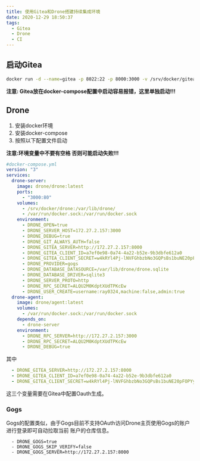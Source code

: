 ```yaml
---
title: 使用Gitea和Drone搭建持续集成环境
date: 2020-12-29 18:50:37
tags:
  - Gitea
  - Drone
  - CI
---
```


## 启动Gitea

```bash
docker run -d --name=gitea -p 8022:22 -p 8000:3000 -v /srv/docker/gitea:/data gitea/gitea:latest
```
**注意: Gitea放在docker-compose配置中启动容易报错，这里单独启动!!!**

## Drone

1. 安装docker环境
2. 安装docker-compose
3. 按照以下配置文件启动

**注意:环境变量中不要有空格 否则可能启动失败!!!**

```yml
#docker-compose.yml
version: "3"
services:
  drone-server:
    image: drone/drone:latest
    ports:
      - "3000:80"
    volumes:
      - /srv/docker/drone:/var/lib/drone/
      - /var/run/docker.sock:/var/run/docker.sock
    environment:
      - DRONE_OPEN=true
      - DRONE_SERVER_HOST=172.27.2.157:3000
      - DRONE_DEBUG=true
      - DRONE_GIT_ALWAYS_AUTH=false
      - DRONE_GITEA_SERVER=http://172.27.2.157:8000
      - DRONE_GITEA_CLIENT_ID=a7ef0e98-0a74-4a22-b52e-9b3dbfe612a0
      - DRONE_GITEA_CLIENT_SECRET=w4kRYl4Pj-lNVFGhbzbNo3GQPsBs1buNE20pFOPYytw=
      - DRONE_PROVIDER=gogs
      - DRONE_DATABASE_DATASOURCE=/var/lib/drone/drone.sqlite
      - DRONE_DATABASE_DRIVER=sqlite3
      - DRONE_SERVER_PROTO=http
      - DRONE_RPC_SECRET=ALQU2M0KdptXUdTPKcEw
      - DRONE_USER_CREATE=username:ray0324,machine:false,admin:true
  drone-agent:
    image: drone/agent:latest
    volumes:
      - /var/run/docker.sock:/var/run/docker.sock
    depends_on:
      - drone-server
    environment:
      - DRONE_RPC_SERVER=http://172.27.2.157:3000
      - DRONE_RPC_SECRET=ALQU2M0KdptXUdTPKcEw
      - DRONE_DEBUG=true

```

其中

```yml
  - DRONE_GITEA_SERVER=http://172.27.2.157:8000
  - DRONE_GITEA_CLIENT_ID=a7ef0e98-0a74-4a22-b52e-9b3dbfe612a0
  - DRONE_GITEA_CLIENT_SECRET=w4kRYl4Pj-lNVFGhbzbNo3GQPsBs1buNE20pFOPYytw=
```
这三个变量需要在Gitea中配置Oauth生成。

### Gogs

Gogs的配置类似，由于Gogs目前不支持OAuth访问Drone主页使用Gogs的账户进行登录即可自动拉取当前
账户的仓库信息。

```
  - DRONE_GOGS=true
  - DRONE_GOGS_SKIP_VERIFY=false
  - DRONE_GOGS_SERVER=http://172.27.2.157:8000
```

